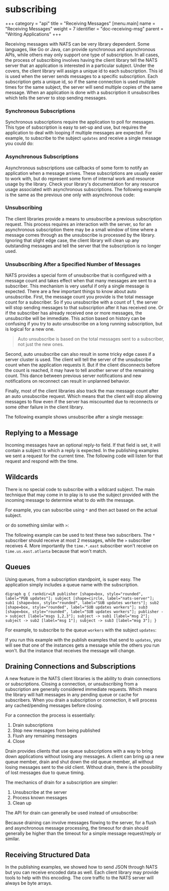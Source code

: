 # subscribing

+++ category = "api" title = "Receiving Messages" \[menu.main\] name = "Receiving Messages" weight = 7 identifier = "doc-receiving-msg" parent = "Writing Applications" +++

Receiving messages with NATS can be very library dependent. Some languages, like Go or Java, can provide synchronous and asynchronous APIs, while others may only support one type of subscription. In all cases, the process of subscribing involves having the client library tell the NATS server that an application is interested in a particular subject. Under the covers, the client library will assign a unique id to each subscription. This id is used when the server sends messages to a specific subscription. Each subscription gets a unique id, so if the same connection is used multiple times for the same subject, the server will send multiple copies of the same message. When an application is done with a subscription it unsubscribes which tells the server to stop sending messages.

### Synchronous Subscriptions

Synchronous subscriptions require the application to poll for messages. This type of subscription is easy to set-up and use, but requires the application to deal with looping if multiple messages are expected. For example, to subscribe to the subject `updates` and receive a single message you could do:

### Asynchronous Subscriptions

Asynchronous subscriptions use callbacks of some form to notify an application when a message arrives. These subscriptions are usually easier to work with, but do represent some form of internal work and resource usage by the library. Check your library's documentation for any resource usage associated with asynchronous subscriptions. The following example is the same as the previous one only with asynchronous code:

### Unsubscribing

The client libraries provide a means to unsubscribe a previous subscription request. This process requires an interaction with the server, so for an asynchronous subscription there may be a small window of time where a message comes through as the unsubscribe is processed by the library. Ignoring that slight edge case, the client library will clean up any outstanding messages and tell the server that the subscription is no longer used.

### Unsubscribing After a Specified Number of Messages

NATS provides a special form of unsubscribe that is configured with a message count and takes effect when that many messages are sent to a subscriber. This mechanism is very useful if only a single message is expected. There are a few important things to know about auto unsubscribe. First, the message count you provide is the total message count for a subscriber. So if you unsubscribe with a count of 1, the server will stop sending messages to that subscription after it has received one. Or if the subscriber has already received one or more messages, the unsubscribe will be immediate. This action based on history can be confusing if you try to auto unsubscribe on a long running subscription, but is logical for a new one.

> Auto unsubscribe is based on the total messages sent to a subscriber, not just the new ones.

Second, auto unsubscribe can also result in some tricky edge cases if a server cluster is used. The client will tell the server of the unsubscribe count when the application requests it. But if the client disconnects before the count is reached, it may have to tell another server of the remaining count. This dance between previous server notifications and new notifications on reconnect can result in unplanned behavior.

Finally, most of the client libraries also track the max message count after an auto unsubscribe request. Which means that the client will stop allowing messages to flow even if the server has miscounted due to reconnects or some other failure in the client library.

The following example shows unsubscribe after a single message:

## Replying to a Message

Incoming messages have an optional reply-to field. If that field is set, it will contain a subject to which a reply is expected. In the publishing examples we sent a request for the current time. The following code will listen for that request and respond with the time.

## Wildcards

There is no special code to subscribe with a wildcard subject. The main technique that may come in to play is to use the subject provided with the incoming message to determine what to do with the message.

For example, you can subscribe using `*` and then act based on the actual subject.

or do something similar with `>`:

The following example can be used to test these two subscribers. The `*` subscriber should receive at most 2 messages, while the `>` subscriber receives 4. More importantly the `time.*.east` subscriber won't receive on `time.us.east.atlanta` because that won't match.

## Queues

Using queues, from a subscription standpoint, is super easy. The application simply includes a queue name with the subscription.

 `digraph g { rankdir=LR publisher [shape=box, style="rounded", label="PUB updates"]; subject [shape=circle, label="nats-server"]; sub1 [shape=box, style="rounded", label="SUB updates workers"]; sub2 [shape=box, style="rounded", label="SUB updates workers"]; sub3 [shape=box, style="rounded", label="SUB updates workers"]; publisher -> subject [label="msgs 1,2,3"]; subject -> sub1 [label="msg 2"]; subject -> sub2 [label="msg 1"]; subject -> sub3 [label="msg 3"]; }`

For example, to subscribe to the queue `workers` with the subject `updates`:

If you run this example with the publish examples that send to `updates`, you will see that one of the instances gets a message while the others you run won't. But the instance that receives the message will change.

## Draining Connections and Subscriptions

A new feature in the NATS client libraries is the ability to drain connections or subscriptions. Closing a connection, or unsubscribing from a subscription are generally considered immediate requests. Which means the library will halt messages in any pending queue or cache for subscribers. When you drain a subscription or connection, it will process any cached/pending messages before closing.

For a connection the process is essentially:

1. Drain subscriptions
2. Stop new messages from being published
3. Flush any remaining messages
4. Close

Drain provides clients that use queue subscriptions with a way to bring down applications without losing any messages. A client can bring up a new queue member, drain and shut down the old queue member, all without losing messages sent to the old client. Without drain, there is the possibility of lost messages due to queue timing.

The mechanics of drain for a subscription are simpler:

1. Unsubscribe at the server
2. Process known messages
3. Clean up

The API for drain can generally be used instead of unsubscribe:

Because draining can involve messages flowing to the server, for a flush and asynchronous message processing, the timeout for drain should generally be higher than the timeout for a simple message request/reply or similar.

## Receiving Structured Data

In the publishing examples, we showed how to send JSON through NATS but you can receive encoded data as well. Each client library may provide tools to help with this encoding. The core traffic to the NATS server will always be byte arrays.

